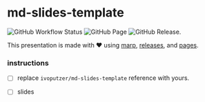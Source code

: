# md-slides-template

![GitHub Workflow Status](https://img.shields.io/github/workflow/status/ivoputzer/presentation-template/presentation/master?style=for-the-badge&logo=github) ![GitHub Page](https://img.shields.io/static/v1?style=for-the-badge&label=page&message=online&color=success&logo=github) ![GitHub Release](https://img.shields.io/github/v/release/ivoputzer/presentation-template?style=for-the-badge&logo=github).

This presentation is made with ❤️ using [marp](https://marp.app), [releases](), and [pages]().


### instructions
- [ ] replace `ivoputzer/md-slides-template` reference with yours.
- [ ] slides



